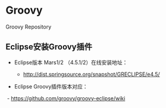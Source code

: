 # Groovy
Groovy Repository

## Eclipse安装Groovy插件

- Eclipse版本 Mars1/2 （4.5.1/2）在线安装地址：

  - http://dist.springsource.org/snapshot/GRECLIPSE/e4.5/
  
- Eclipse Groovy插件版本对应：

  - https://github.com/groovy/groovy-eclipse/wiki
